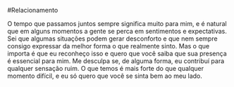 #Relacionamento 

O tempo que passamos juntos sempre significa muito para mim, e é natural que em alguns momentos a gente se perca em sentimentos e expectativas. Sei que algumas situações podem gerar desconforto e que nem sempre consigo expressar da melhor forma o que realmente sinto. Mas o que importa é que eu reconheço isso e quero que você saiba que sua presença é essencial para mim. Me desculpa se, de alguma forma, eu contribuí para qualquer sensação ruim. O que temos é mais forte do que qualquer momento difícil, e eu só quero que você se sinta bem ao meu lado.